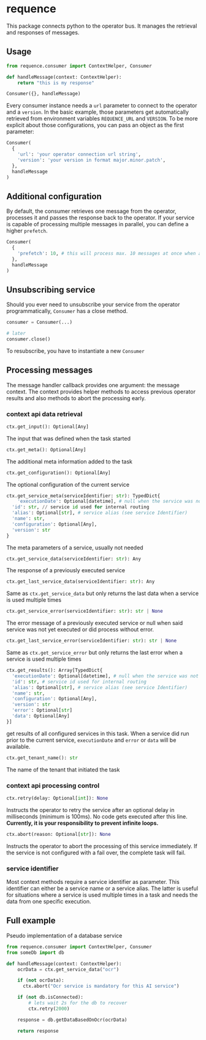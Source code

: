 # requence

This package connects python to the operator bus. It manages the retrieval and responses of messages.

## Usage

```python
from requence.consumer import ContextHelper, Consumer

def handleMessage(context: ContextHelper):
    return "this is my response"

Consumer({}, handleMessage)
```

Every consumer instance needs a `url` parameter to connect to the operator and a `version`. In the basic example, those parameters get automatically retrieved from environment variables `REQUENCE_URL` and `VERSION`.
To be more explicit about those configurations, you can pass an object as the first parameter:

```python
Consumer(
  {
    'url': 'your operator connection url string',
    'version': 'your version in format major.minor.patch',
  },
  handleMessage
)
```

## Additional configuration

By default, the consumer retrieves one message from the operator, processes it and passes the response back to the operator. If your service is capable of processing multiple messages in parallel, you can define a higher `prefetch`.

```python
Consumer(
  {
    'prefetch': 10, # this will process max. 10 messages at once when available
  },
  handleMessage
)
```

## Unsubscribing service

Should you ever need to unsubscribe your service from the operator programmatically, `Consumer` has a close method.

```python
consumer = Consumer(...)

# later
consumer.close()
```

To resubscribe, you have to instantiate a new `Consumer`

## Processing messages

The message handler callback provides one argument: the message context.
The context provides helper methods to access previous operator results and also methods to abort the processing early.

### context api data retrieval

```python
ctx.get_input(): Optional[Any]
```

The input that was defined when the task started

```python
ctx.get_meta(): Optional[Any]
```

The additional meta information added to the task

```python
ctx.get_configuration(): Optional[Any]
```

The optional configuration of the current service

```python
ctx.get_service_meta(serviceIdentifier: str): TypedDict{
    'executionDate': Optional[datetime], # null when the service was not yet executed
  'id': str, // service id used for internal routing
  'alias': Optional[str], # service alias (see service Identifier)
  'name': str,
  'configuration': Optional[Any],
  'version': str
}
```

The meta parameters of a service, usually not needed

```python
ctx.get_service_data(serviceIdentifier: str): Any
```

The response of a previously executed service

```python
ctx.get_last_service_data(serviceIdentifier: str): Any
```

Same as `ctx.get_service_data` but only returns the last data when a service is used multiple times

```python
ctx.get_service_error(serviceIdentifier: str): str | None
```

The error message of a previously executed service or null when said service was not yet executed or did process without error.

```python
ctx.get_last_service_error(serviceIdentifier: str): str | None
```

Same as `ctx.get_service_error` but only returns the last error when a service is used multiple times

```python
ctx.get_results(): Array[TypedDict{
  'executionDate': Optional[datetime], # null when the service was not yet executed
  'id': str, # service id used for internal routing
  'alias': Optional[str], # service alias (see service Identifier)
  'name': str,
  'configuration': Optional[Any],
  'version': str
  'error': Optional[str]
  'data': Optional[Any]
}]
```

get results of all configured services in this task. When a service did run prior to the current service, `executionDate` and `error` or `data` will be available.


```python
ctx.get_tenant_name(): str
```

The name of the tenant that initiated the task


### context api processing control

```python
ctx.retry(delay: Optional[int]): None
```

Instructs the operator to retry the service after an optional delay in milliseconds (minimum is 100ms). No code gets executed after this line.
**Currently, it is your responsibility to prevent infinite loops.**

```python
ctx.abort(reason: Optional[str]): None
```

Instructs the operator to abort the processing of this service immediately.
If the service is not configured with a fail over, the complete task will fail.

### service identifier

Most context methods require a service identifier as parameter. This identifier can either be a service name or a service alias. The latter is useful for situations where a service is used multiple times in a task and needs the data from one specific execution.

## Full example

Pseudo implementation of a database service

```python
from requence.consumer import ContextHelper, Consumer
from someDb import db

def handleMessage(context: ContextHelper):
    ocrData = ctx.get_service_data("ocr")

    if (not ocrData):
      ctx.abort("Ocr service is mandatory for this AI service")

    if (not db.isConnected):
        # lets wait 2s for the db to recover
        ctx.retry(2000)

    response = db.getDataBasedOnOcr(ocrData)

    return response
```
